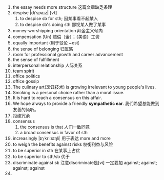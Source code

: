 1. the essay needs more structure 这篇文章缺乏条理
2. despise |dɪˈspaɪz| [vt]
    1. to despise sb for sth; 因某事看不起某人
    2. to despise sb's doing sth 鄙视某人做了某事
3. money-worshipping orientation 拜金主义倾向
4. compensation [Un] 赔偿（金）；（美语）工资
5. equally important (用于驳论 ~est)
6. the sense of belonging 归属感
7. room for professional growth and career advancement
8. the sense of fulfillment
9. interpersonal relationship 人际关系
10. team spirit
11. office politics
12. office gossip
13. The culinary art(烹饪技术) is growing irrelevant to young people's lives.
14. Smoking is a personal choice rather than a moral issue.
15. It is hard to reach a consensus on this affair.
16. We hope always to provide a friendly **sympathetic ear**. 我们希望总能做到友善的倾听。
17. 拒绝冗余
18. consensus
    1. the consensus is that 人们一致同意
    2. a broad consensus in favor of sth
19. increasingly |ɪŋˈkriːsɪŋli| 用于表达 more and more
20. to weigh the benefits against risks 权衡利益与风险
21. to be superior in sth 在某事上占优
22. to be superior to sth/sb 优于
23. discriminate against sb 注意discriminate是[vi] 一定要加 against; against; against; against
24. 
